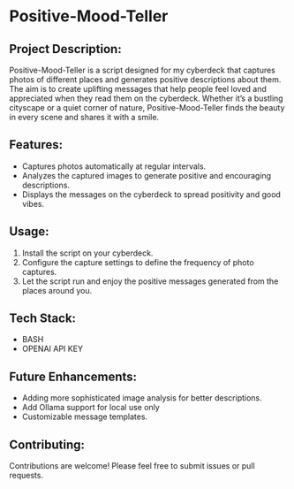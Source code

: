 # Positive-Mood-Teller

## Project Description:

Positive-Mood-Teller is a script designed for my cyberdeck that captures photos of different places and generates positive descriptions about them. The aim is to create uplifting messages that help people feel loved and appreciated when they read them on the cyberdeck. Whether it’s a bustling cityscape or a quiet corner of nature, Positive-Mood-Teller finds the beauty in every scene and shares it with a smile.

## Features:

  - Captures photos automatically at regular intervals.
  - Analyzes the captured images to generate positive and encouraging descriptions.
  - Displays the messages on the cyberdeck to spread positivity and good vibes.

## Usage:

  1. Install the script on your cyberdeck.
  2. Configure the capture settings to define the frequency of photo captures.
  3. Let the script run and enjoy the positive messages generated from the places around you.

## Tech Stack:

  - BASH
  - OPENAI API KEY

## Future Enhancements:

  - Adding more sophisticated image analysis for better descriptions.
  - Add Ollama support for local use only
  - Customizable message templates.

## Contributing:

Contributions are welcome! Please feel free to submit issues or pull requests.
